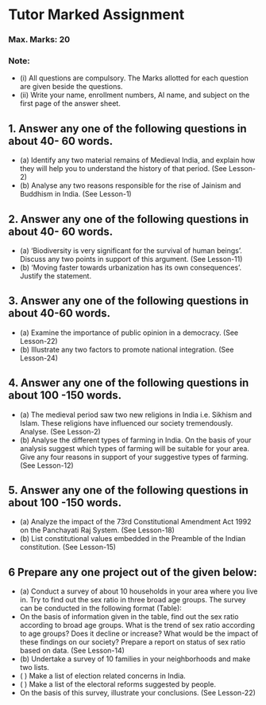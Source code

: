 # Tutor Marked Assignment
### Max. Marks: 20
### Note:
* (i) All questions are compulsory. The Marks allotted for each question are given beside the questions.
* (ii) Write your name, enrollment numbers, AI name, and subject on the first page of the answer sheet.
## 1. Answer any one of the following questions in about 40- 60 words.
* (a) Identify any two material remains of Medieval India, and explain how they will help you to understand the history of that period. (See Lesson-2)
* (b) Analyse any two reasons responsible for the rise of Jainism and Buddhism in India.  (See Lesson-1)
## 2. Answer any one of the following questions in about 40- 60 words.
* (a)  ‘Biodiversity is very significant for the survival of human beings’. Discuss any two points in support of this argument. (See Lesson-11)
* (b)  ‘Moving faster towards urbanization has its own consequences’. Justify the statement.

## 3. Answer any one of the following questions in about 40-60 words.
 * (a)  Examine the importance of public opinion in a democracy. (See Lesson-22)
* (b)  Illustrate any two factors to promote national integration. (See Lesson-24)
## 4. Answer any one of the following questions in about 100 -150 words.
 * (a)  The medieval period saw two new religions in India i.e. Sikhism and Islam. These religions have influenced our society tremendously. Analyse. (See Lesson-2)
 * (b)  Analyse the different types of farming in India. On the basis of your analysis suggest which types of farming will be suitable for your area. Give any four reasons in support of your suggestive types of farming. (See Lesson-12)
## 5. Answer any one of the following questions in about 100 -150 words.
* (a)  Analyze the impact of the 73rd Constitutional Amendment Act 1992 on the Panchayati Raj System. (See Lesson-18)
 * (b)  List constitutional values embedded in the Preamble of the Indian constitution.  (See Lesson-15)
## 6  Prepare any one project out of the given below:
* (a) Conduct a survey of about 10 households in your area where you live in. Try to find out the sex ratio in three broad age groups. The survey can be conducted in the following format (Table):
* On the basis of information given in the table, find out the sex ratio according to broad age groups. What is the trend of sex ratio according to age groups? Does it decline or increase? What would be the impact of these findings on our society? Prepare a report on status of sex ratio based on data. (See Lesson-14)
* (b)  Undertake a survey of 10 families in your neighborhoods and make two lists.
 * ( )  Make a list of election related concerns in India.
 * ( )  Make a list of the electoral reforms suggested by people.
  * On the basis of this survey, illustrate your conclusions. (See Lesson-22)
